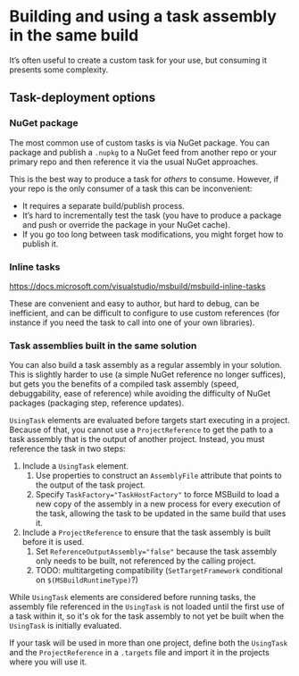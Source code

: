 # Building and using a task assembly in the same build

It’s often useful to create a custom task for your use, but consuming it presents some complexity.

## Task-deployment options

### NuGet package

The most common use of custom tasks is via NuGet package. You can package and publish a `.nupkg` to a NuGet feed from another repo or your primary repo and then reference it via the usual NuGet approaches.

This is the best way to produce a task for _others_ to consume. However, if your repo is the only consumer of a task this can be inconvenient:

* It requires a separate build/publish process.
* It’s hard to incrementally test the task (you have to produce a package and push or override the package in your NuGet cache).
* If you go too long between task modifications, you might forget how to publish it.

### Inline tasks

https://docs.microsoft.com/visualstudio/msbuild/msbuild-inline-tasks

These are convenient and easy to author, but hard to debug, can be inefficient, and can be difficult to configure to use custom references (for instance if you need the task to call into one of your own libraries).

### Task assemblies built in the same solution

You can also build a task assembly as a regular assembly in your solution. This is slightly harder to use (a simple NuGet reference no longer suffices), but gets you the benefits of a compiled task assembly (speed, debuggability, ease of reference) while avoiding the difficulty of NuGet packages (packaging step, reference updates).

`UsingTask` elements are evaluated before targets start executing in a project. Because of that, you cannot use a `ProjectReference` to get the path to a task assembly that is the output of another project. Instead, you must reference the task in two steps:

1. Include a `UsingTask` element.
   1. Use properties to construct an `AssemblyFile` attribute that points to the output of the task project.
   2. Specify `TaskFactory="TaskHostFactory"` to force MSBuild to load a new copy of the assembly in a new process for every execution of the task, allowing the task to be updated in the same build that uses it.
2. Include a `ProjectReference` to ensure that the task assembly is built before it is used.
   1. Set `ReferenceOutputAssembly="false"` because the task assembly only needs to be built, not referenced by the calling project.
   2. TODO: multitargeting compatibility (`SetTargetFramework` conditional on `$(MSBuildRuntimeType)`?)

While `UsingTask` elements are considered before running tasks, the assembly file referenced in the `UsingTask` is not loaded until the first use of a task within it, so it's ok for the task assembly to not yet be built when the `UsingTask` is initially evaluated.

If your task will be used in more than one project, define both the `UsingTask` and the `ProjectReference` in a `.targets` file and import it in the projects where you will use it.
